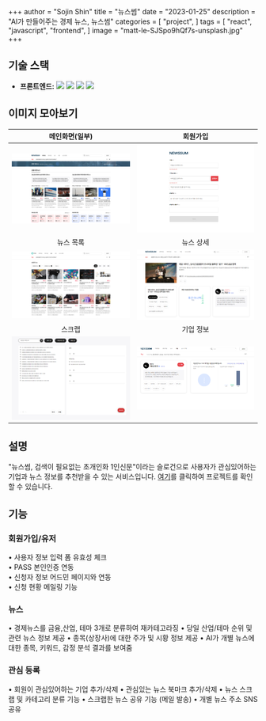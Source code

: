 +++
author = "Sojin Shin"
title = "뉴스썸"
date = "2023-01-25"
description = "AI가 만들어주는 경제 뉴스, 뉴스썸"
categories = [
"project",
]
tags = [
"react",
"javascript",
"frontend",
]
image = "matt-le-SJSpo9hQf7s-unsplash.jpg"
+++

## 기술 스택
- **프론트엔드:**
  <img src="https://img.shields.io/badge/javascript-F7DF1E?style=for-the-badge&logo=javascript&logoColor=white" style="display:inline;">
  <img src="https://img.shields.io/badge/react-61DAFB?style=for-the-badge&logo=react&logoColor=white" style="display:inline;">
  <img src="https://img.shields.io/badge/mui-007FFF?style=for-the-badge&logo=mui&logoColor=white" style="display:inline;">
  <img src="https://img.shields.io/badge/axios-5A29E4?style=for-the-badge&logo=axios&logoColor=white" style="display:inline;">



## 이미지 모아보기
|                      메인화면(일부)                      |                  회원가입                   |
|:--------------------------------------------------:|:---------------------------------------:|
|         <img src="main.png" width="300"/>          |    <img src="join.png" width="300"/>    |
|                       뉴스 목록                        |                  뉴스 상세                  |
|   <img src="newslist.png" width="300"/> | <img src="singlenews.png" width="300"/> |
|                        스크랩                         |                  기업 정보                  |
|  <img src="scrap.png" width="300"/>  |  <img src="corpinfo.png" width="300"/>  |

## 설명
"뉴스썸, 검색이 필요없는 초개인화 1인신문"이라는 슬로건으로 사용자가 관심있어하는 기업과 뉴스 정보를 추천받을 수 있는 서비스입니다. 
[여기](https://www.newssum.co.kr/)를 클릭하여 프로젝트를 확인할 수 있습니다.


## 기능

### 회원가입/유저
• 사용자 정보 입력 폼 유효성 체크  
• PASS 본인인증 연동  
• 신청자 정보 어드민 페이지와 연동  
• 신청 현황 메일링 기능   

### 뉴스
• 경제뉴스를 금융,산업, 테마 3개로 분류하여 재카테고라징
• 당일 산업/테마 순위 및 관련 뉴스 정보 제공
• 종목(상장사)에 대한 주가 및 시황 정보 제공
• AI가 개별 뉴스에 대한 종목, 키워드, 감정 분석 결과를 보여줌


### 관심 등록
• 회원이 관심있어하는 기업 추가/삭제
• 관심있는 뉴스 북마크 추가/삭제
• 뉴스 스크랩 및 카테고리 분류 기능
• 스크랩한 뉴스 공유 기능 (메일 발송)
• 개별 뉴스 주소 SNS 공유